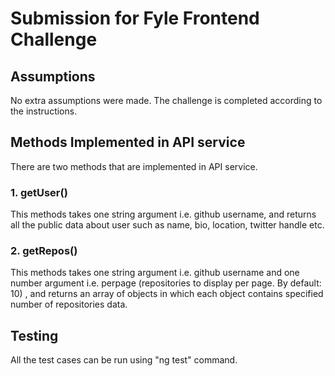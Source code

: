 # Submission for Fyle Frontend Challenge

## Assumptions

No extra assumptions were made. The challenge is completed according to the instructions.

## Methods Implemented in API service
There are two methods that are implemented in API service.

### 1. getUser()
This methods takes one string argument i.e. github username, and returns all the public data about user such as name, bio, location, twitter handle etc.

### 2. getRepos()
This methods takes one string argument i.e. github username and one number argument i.e. perpage (repositories to display per page. By default: 10) , and returns an array of objects in which each object contains specified number of repositories data.

## Testing
All the test cases can be run using "ng test" command.